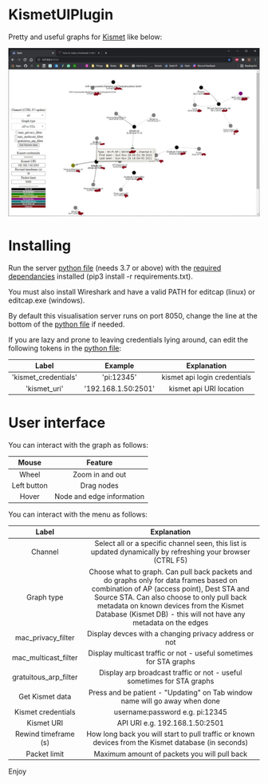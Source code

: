 # KismetUIPlugin

Pretty and useful graphs for [Kismet](https://github.com/kismetwireless/kismet) like below:

![!](./UI2.JPG "")

# Installing

Run the server [python file](./KismetUIPlugin.py) (needs 3.7 or above) with the [required dependancies](./requirements.txt) installed (pip3 install -r requirements.txt).

You must also install Wireshark and have a valid PATH for editcap (linux) or editcap.exe (windows).

By default this visualisation server runs on port 8050, change the line at the bottom of the [python file](./KismetUIPlugin.py) if needed.

If you are lazy and prone to leaving credentials lying around, can edit the following tokens in the [python file](./KismetUIPlugin.py):

| **Label** |    **Example**   | **Explanation** | 
| :-------------: | :----------: | :----------: | 
| 'kismet_credentials' | 'pi:12345' | kismet api login credentials |
| 'kismet_uri'  | '192.168.1.50:2501' |  kismet api URI location |

# User interface

You can interact with the graph as follows:

| **Mouse** | **Feature** |
| :-------------: | :----------: |
| Wheel | Zoom in and out |
| Left button | Drag nodes |
| Hover | Node and edge information |

You can interact with the menu as follows:

| **Label** | **Explanation** | 
| :-------------: | :----------: |
| Channel | Select all or a specific channel seen, this list is updated dynamically by refreshing your browser (CTRL F5) |
| Graph type | Choose what to graph. Can pull back packets and do graphs only for data frames based on combination of AP (access point), Dest STA  and Source STA. Can also choose to only pull back metadata on known devices from the Kismet Database (Kismet DB) - this will not have any metadata on the edges |
| mac_privacy_filter | Display devces with a changing privacy address or not |
| mac_multicast_filter | Display multicast traffic or not - useful sometimes for STA graphs|
| gratuitous_arp_filter | Display arp broadcast traffic or not - useful sometimes for STA graphs |
| Get Kismet data | Press and be patient - "Updating" on Tab window name will go away when done |
| Kismet credentials | username:password e.g. pi:12345 |
| Kismet URI | API URI e.g. 192.168.1.50:2501 |
| Rewind timeframe (s) | How long back you will start to pull traffic or known devices from the Kismet database (in seconds) |
| Packet limit | Maximum amount of packets you will pull back |

Enjoy



